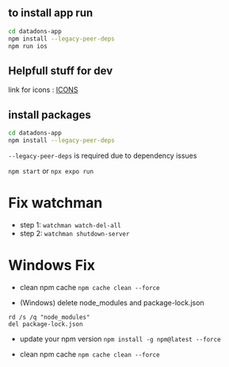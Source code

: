 ## to install app run
```bash
cd datadons-app
npm install --legacy-peer-deps
npm run ios
```

## Helpfull stuff for dev
link for icons : [ICONS](https://icons.expo.fyi/Index/FontAwesome/close)

## install packages

``` bash
cd datadons-app
npm install --legacy-peer-deps
```
```--legacy-peer-deps``` is required due to dependency issues

```npm start```
or 
```npx expo run ```


# Fix watchman
- step 1: 
```watchman watch-del-all```
- step 2:
```watchman shutdown-server```


# Windows Fix 
- clean npm cache
```npm cache clean --force```

- (Windows) delete node_modules and package-lock.json
```
rd /s /q "node_modules"
del package-lock.json
```
- update your npm version
```npm install -g npm@latest --force```

- clean npm cache
```npm cache clean --force```


